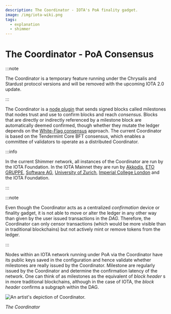 ```yaml
---
description: The Coordinator - IOTA's PoA finality gadget.
image: /img/iota-wiki.png
tags:
  - explanation
  - shimmer
---
```


# The Coordinator - PoA Consensus

:::note

The Coordinator is a temporary feature running under the Chrysalis and Stardust protocol versions
and will be removed with the upcoming IOTA 2.0 update.

:::

The Coordinator is a [node plugin](https://github.com/iotaledger/inx-tendercoo) that sends signed blocks called milestones that nodes trust
and use to confirm blocks and reach _consensus_. Blocks that are directly or indirectly referenced by a milestone block
are automatically deemed confirmed, though whether they mutate the ledger depends on the [White-Flag consensus](/tips/tips/TIP-0002)
approach.
The current Coordinator is based on the Tendermint Core BFT consensus, which enables a committee of validators to operate as a distributed Coordinator.

:::info

In the current Shimmer network, all instances of the Coordinator are run by the IOTA Foundation. In the IOTA Mainnet they are run by [Akkodis](https://www.akkodis.com), [ETO GRUPPE](https://www.etogruppe.com/), [Software AG](https://softwareag.com/), [University of Zurich](https://www.uzh.ch/cmsssl/en.html), [Imperial College London](https://www.imperial.ac.uk) and the IOTA Foundation.

:::

:::note

Even though the Coordinator acts as a centralized _confirmation_ device or finality gadget, it is not able to move or
alter the ledger in any other way than given by the user issued transactions in the _DAG_. Therefore, the Coordinator
can only censor transactions (which would be more visible than in traditional blockchains) but not actively mint or
remove tokens from the ledger.

:::

Nodes within an IOTA network running under PoA via the Coordinator have its public keys saved in the configuration and
hence validate whether milestones are really issued by the Coordinator. Milestone are regularly issued by the
Coordinator and determine the confirmation latency of the network. One can think of as milestones as the equivalent of
_block header_ s in more traditional blockchains, although in the case of IOTA, the _block header_  confirms a subgraph within
the DAG.

![An artist's depiction of Coordinator.](/img/learn/milestones.gif 'Click to see the full-sized image.')

_The Coordinator_
